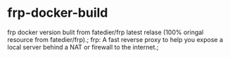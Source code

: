 # frp-docker-build
frp docker version bulit from fatedier/frp latest relase (100% oringal resource from fatedier/frp).;
frp: A fast reverse proxy to help you expose a local server behind a NAT or firewall to the internet.;

